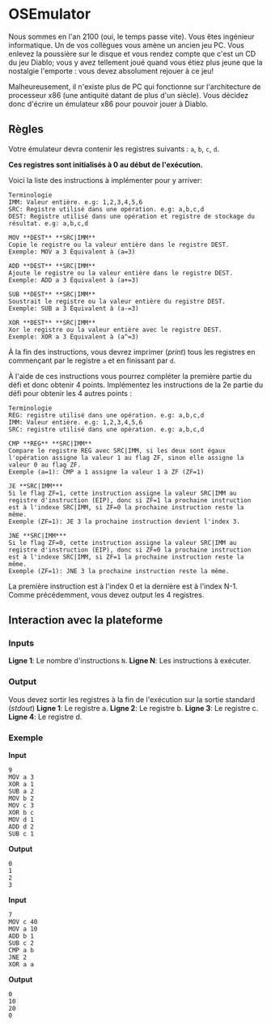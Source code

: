 # OSEmulator
Nous sommes en l'an 2100 (oui, le temps passe vite). Vous êtes ingénieur informatique. Un de vos collègues vous amène un ancien jeu PC. Vous enlevez la poussière sur le disque et vous rendez compte que c'est un CD du jeu Diablo; vous y avez tellement joué quand vous étiez plus jeune que la nostalgie l'emporte : vous devez absolument rejouer à ce jeu!

Malheureusement, il n'existe plus de PC qui fonctionne sur l'architecture de processeur x86 (une antiquité datant de plus d'un siècle). Vous décidez donc d'écrire un émulateur x86 pour pouvoir jouer à Diablo.

## Règles
Votre émulateur devra contenir les registres suivants : `a`, `b`, `c`, `d`.

**Ces registres sont initialisés à 0 au début de l'exécution.**

Voici la liste des instructions à implémenter pour y arriver:
```
Terminologie
IMM: Valeur entière. e.g: 1,2,3,4,5,6
SRC: Registre utilisé dans une opération. e.g: a,b,c,d
DEST: Registre utilisé dans une opération et registre de stockage du résultat. e.g: a,b,c,d
```

```
MOV **DEST** **SRC|IMM**
Copie le registre ou la valeur entière dans le registre DEST.
Exemple: MOV a 3 Équivalent à (a=3)
```

```
ADD **DEST** **SRC|IMM**
Ajoute le registre ou la valeur entière dans le registre DEST.
Exemple: ADD a 3 Équivalent à (a+=3)
```

```
SUB **DEST** **SRC|IMM**
Soustrait le registre ou la valeur entière du registre DEST.
Exemple: SUB a 3 Équivalent à (a-=3)
```

```
XOR **DEST** **SRC|IMM**
Xor le registre ou la valeur entière avec le registre DEST.
Exemple: XOR a 3 Équivalent à (a^=3)
```

À la fin des instructions, vous devrez imprimer (_print_) tous les registres en commençant par le registre `a` et en finissant par `d`.

À l'aide de ces instructions vous pourrez compléter la première partie du défi et donc obtenir 4 points. Implémentez les instructions de la 2e partie du défi pour obtenir les 4 autres points :

```
Terminologie
REG: registre utilisé dans une opération. e.g: a,b,c,d
IMM: Valeur entière. e.g: 1,2,3,4,5,6
SRC: registre utilisé dans une opération. e.g: a,b,c,d
```

```
CMP **REG** **SRC|IMM**
Compare le registre REG avec SRC|IMM, si les deux sont égaux l'opération assigne la valeur 1 au flag ZF, sinon elle assigne la valeur 0 au flag ZF.
Exemple (a=1): CMP a 1 assigne la valeur 1 à ZF (ZF=1)

JE **SRC|IMM***
Si le flag ZF=1, cette instruction assigne la valeur SRC|IMM au registre d'instruction (EIP), donc si ZF=1 la prochaine instruction est à l'indexe SRC|IMM, si ZF=0 la prochaine instruction reste la même.
Exemple (ZF=1): JE 3 la prochaine instruction devient l'index 3.

JNE **SRC|IMM***
Si le flag ZF=0, cette instruction assigne la valeur SRC|IMM au registre d'instruction (EIP), donc si ZF=0 la prochaine instruction est à l'indexe SRC|IMM, si ZF=1 la prochaine instruction reste la même.
Exemple (ZF=1): JNE 3 la prochaine instruction reste la même.
```

La première instruction est à l'index 0 et la dernière est à l'index N-1. Comme précédemment, vous devez output les 4 registres.

## Interaction avec la plateforme
### Inputs
**Ligne 1**: Le nombre d'instructions `N`.
**Ligne N**: Les instructions à exécuter.

### Output
Vous devez sortir les registres à la fin de l'exécution sur la sortie standard (_stdout_)
**Ligne 1**: Le registre a.
**Ligne 2**: Le registre b.
**Ligne 3**: Le registre c.
**Ligne 4**: Le registre d.

### Exemple
**Input**
```
9
MOV a 3
XOR a 1
SUB a 2
MOV b 2
MOV c 3
XOR b c
MOV d 1
ADD d 2
SUB c 1
```
**Output**
```
0
1
2
3
```

**Input**
```
7
MOV c 40
MOV a 10
ADD b 1
SUB c 2
CMP a b
JNE 2
XOR a a
```
**Output**
```
0
10
20
0
```
